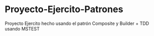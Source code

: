 # Proyecto-Ejercito-Patrones
Proyecto Ejercito hecho usando el patrón Composite y Builder + TDD usando MSTEST
